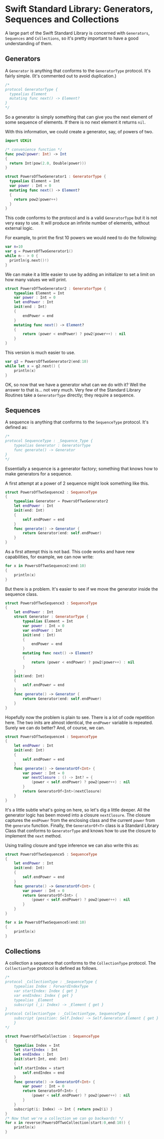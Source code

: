 # Swift Standard Library: Generators, Sequences and Collections

A large part of the Swift Standard Library is concerned with `Generators`, `Sequences` and `Collections`, so it's pretty important to have a good understanding of them. 

## Generators 

A `Generator` is anything that conforms to the `GeneratorType` protocol.
It's fairly simple. (It's commented out to avoid duplication.)
```swift
/* 
protocol GeneratorType {
  typealias Element
  mutating func next() -> Element?
}
*/
```
So a generator is simply something that can give you the next element of some sequence of elements. If there is no next element it returns `nil`.

With this information, we could create a generator, say, of powers of two.

```swift
import UIKit

/* convenience function */
func pow2(power: Int) -> Int
{
  return Int(pow(2.0, Double(power)))
}

struct PowersOfTwoGenerator1 : GeneratorType {
  typealias Element = Int
  var power : Int = 0
  mutating func next() -> Element?
  {
    return pow2(power++)
  }
}
```
This code conforms to the protocol and is a valid `GeneratorType` but it is not very easy to use. It will produce an infinite number of elements, without external logic.

For example, to print the first 10 powers we would need to do the following:

```swift
var n=10 
var g = PowersOfTwoGenerator1()
while n-- > 0 {
  println(g.next()!)
}
```
We can make it a little easier to use by adding an initializer to set a limit
on how many values we will print.

```swift
struct PowersOfTwoGenerator2 : GeneratorType {
    typealias Element = Int
    var power : Int = 0
    let endPower : Int
    init(end : Int)
    {
        endPower = end
    }
    mutating func next() -> Element?
    {
        return (power < endPower) ? pow2(power++) : nil
    }
}
```
This version is much easier to use.
```swift
var g2 = PowersOfTwoGenerator2(end:10)
while let x = g2.next() {
    println(x)
}
```
OK, so now that we have a generator what can we do with it? Well the answer to
that is... not very much. Very few of the Standard Library Routines take a `GeneratorType` directly; they require a sequence.

## Sequences

A sequence is anything that conforms to the `SequenceType` protocol. It's defined as:
```swift
/*
protocol SequenceType : _Sequence_Type {
    typealias Generator : GeneratorType
    func generate() -> Generator
}
*/
```
Essentially a sequence is a generator factory; something that knows how to make
generators for a sequence.

A first attempt at a power of 2 sequence might look something like this.
```swift
struct PowersOfTwoSequence2 : SequenceType
{
    typealias Generator = PowersOfTwoGenerator2
    let endPower : Int
    init(end: Int)
    {
        self.endPower = end
    }
    func generate() -> Generator {
        return Generator(end: self.endPower)
    }
}
```
As a first attempt this is not bad. This code works and have new capabilities, for example, we can now write:
```swift
for x in PowersOfTwoSequence2(end:10)
{
    println(x)
}
```
But there is a problem. It's easier to see if we move the generator inside the 
sequence class.
```swift
struct PowersOfTwoSequence3 : SequenceType
{
    let endPower : Int
    struct Generator : GeneratorType {
        typealias Element = Int
        var power : Int = 0
        var endPower : Int
        init(end : Int)
        {
            endPower = end
        }
        mutating func next() -> Element?
        {
            return (power < endPower) ? pow2(power++) : nil
        }
    }
    init(end: Int)
    {
        self.endPower = end
    }
    func generate() -> Generator {
        return Generator(end: self.endPower)
    }
}
```
Hopefully now the problem is plain to see. There is a lot of code repetition here. The two inits are almost identical, the `endPower` variable is repeated. Surely we can do better? And, of course, we can.
```swift
struct PowersOfTwoSequence4 : SequenceType
{
    let endPower : Int
    init(end: Int)
    {
        self.endPower = end
    }
    func generate() -> GeneratorOf<Int> {
        var power : Int = 0
        var nextClosure : () -> Int? = {
            (power < self.endPower) ? pow2(power++) : nil
        }
        return GeneratorOf<Int>(nextClosure)
    }
}
```
It's a little subtle what's going on here, so let's dig a little deeper. All 
the generator logic has been moved into a closure `nextClosure`. 
The closure captures the `endPower` from the enclosing class and the current 
`power` from the `generate` function. Finally, the `GeneratorOf<T>` class is a 
Standard Library Class that conforms to `GeneratorType` and 
knows how to use the closure to implement the `next` method.

Using trailing closure and type inference we can also write this as:
```swift
struct PowersOfTwoSequence5 : SequenceType
{
    let endPower : Int
    init(end: Int)
    {
        self.endPower = end
    }
    func generate() -> GeneratorOf<Int> {
        var power : Int = 0
        return GeneratorOf<Int> {
            (power < self.endPower) ? pow2(power++) : nil
        }
    }
}

for x in PowersOfTwoSequence5(end:10)
{
    println(x)
}
```
## Collections
A collection a sequence that conforms to the `CollectionType` protocol.
The `CollectionType` protocol is defined as follows.
```swift
/*
protocol _CollectionType : _SequenceType {
    typealias Index : ForwardIndexType
    var startIndex: Index { get }
    var endIndex: Index { get }
    typealias _Element
    subscript (_i: Index) -> _Element { get }
}
protocol CollectionType : _CollectionType, SequenceType {
    subscript (position: Self.Index) -> Self.Generator.Element { get }
    }
*/
```

```swift
struct PowersOfTwoCollection : SequenceType
{
    typealias Index = Int
    let startIndex : Int
    let endIndex : Int
    init(start:Int, end: Int)
    {
	self.startIndex = start
        self.endIndex = end
    }
    func generate() -> GeneratorOf<Int> {
        var power : Int = 0
        return GeneratorOf<Int> {
            (power < self.endPower) ? pow2(power++) : nil
        }
    }
    subscript(i: Index) -> Int { return pow2(i) }
}
/* Now that we're a collection we can go backwards! */
for x in reverse(PowersOfTwoCollection(start:0,end:10)) {
    println(x)
}
```
